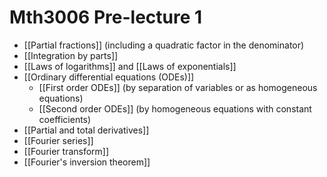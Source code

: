 # Mth3006 Pre-lecture 1

- [[Partial fractions]] (including a quadratic factor in the denominator)
- [[Integration by parts]]
- [[Laws of logarithms]] and [[Laws of exponentials]]
- [[Ordinary differential equations (ODEs)]]
	- [[First order ODEs]] (by separation of variables or as homogeneous equations)
	- [[Second order ODEs]] (by homogeneous equations with constant coefficients)
- [[Partial and total derivatives]]
- [[Fourier series]]
- [[Fourier transform]]
- [[Fourier's inversion theorem]]
